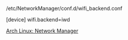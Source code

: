/etc/NetworkManager/conf.d/wifi_backend.conf

[device]
wifi.backend=iwd


[Arch Linux: Network Manager](https://wiki.archlinux.org/title/NetworkManager#Using_iwd_as_the_Wi-Fi_backend)
